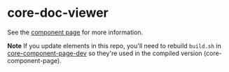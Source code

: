 core-doc-viewer
================

See the [component page](http://polymer-project.org/docs/elements/core-elements.html#core-doc-viewer) for more information.


**Note** If you update elements in this repo, you'll need to rebuild `build.sh` in [core-component-page-dev](https://github.com/Polymer/core-component-page-dev) so they're used in the compiled version (core-component-page).
